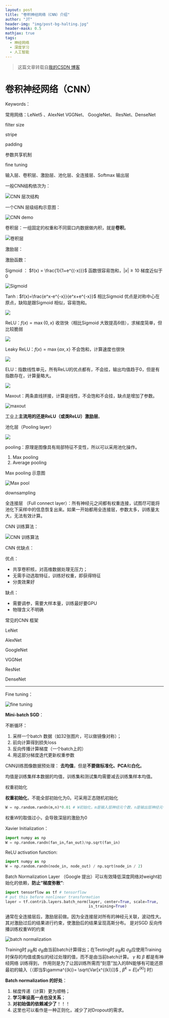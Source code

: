 ```yaml
---
layout: post
title: "卷积神经网络（CNN）介绍"
author: "JT"
header-img: "img/post-bg-halting.jpg"
header-mask: 0.5
mathjax: true
tags:
  - 神经网络
  - 深度学习
  - 人工智能
---
```


> 这篇文章转载自[我的CSDN 博客](https://blog.csdn.net/u010976453/article/details/78500413)

# 卷积神经网络（CNN）

Keywords：

常用网络：LeNet5 、AlexNet VGGNet、 GoogleNet、 ResNet、DenseNet

filter size

stripe

padding

参数共享机制

fine tuning



输入层、卷积层、激励层、池化层、全连接层、Softmax 输出层

一般CNN结构依次为：

![CNN 层次结构](http://oymv8fxwf.bkt.clouddn.com/17-11-10/26033748.jpg)

一个CNN 层级结构示意图：

![CNN demo](http://oymv8fxwf.bkt.clouddn.com/17-11-10/85210239.jpg)

卷积层：一组固定的权重和不同窗口内数据做内积，就是**卷积**。

![卷积层](http://oymv8fxwf.bkt.clouddn.com/17-11-10/53122593.jpg)

激励层：

激励函数：

Sigmoid ： $f(x) = \frac{1}{1+e^{(-x)}}$ 函数很容易饱和，$|x| \geq 10$ 梯度近似于0

![Sigmoid](http://oymv8fxwf.bkt.clouddn.com/17-11-10/5109754.jpg)

Tanh : $f(x)=\frac{e^x-e^{-x}}{e^x+e^{-x}}$ 相比Sigmoid 优点是对称中心在原点，缺陷是跟Sigmoid 相似，容易饱和。

![](http://oymv8fxwf.bkt.clouddn.com/17-11-10/18890822.jpg)

ReLU：$f(x) = \max\{0,x\}$  收敛快（相比Sigmoid 大致提高6倍），求梯度简单，但比较脆弱

![](http://oymv8fxwf.bkt.clouddn.com/17-11-10/57571548.jpg)

Leaky ReLU：$f(x)=\max\{\alpha x,x\}$ 不会饱和，计算速度也很快

![](http://oymv8fxwf.bkt.clouddn.com/17-11-10/56827898.jpg)

ELU：指数线性单元，所有ReLU的优点都有，不会挂，输出均值趋于0，但是有指数存在，计算量略大。

![](http://oymv8fxwf.bkt.clouddn.com/17-11-10/14439110.jpg)

Maxout：两条直线拼接，计算是线性，不会饱和不会挂，缺点是增加了参数。

![maxout](http://oymv8fxwf.bkt.clouddn.com/17-11-10/33406859.jpg)

工业上**主流用的还是ReLU（或类ReLU）激励层**。



池化层（Pooling layer）

![](http://oymv8fxwf.bkt.clouddn.com/17-11-10/75910776.jpg)

pooling：原理是图像具有局部特征不变性，所以可以采用池化操作。

1.  Max pooling
2.  Average pooling

Max pooling 示意图

![Max pool](http://oymv8fxwf.bkt.clouddn.com/17-11-10/9711392.jpg)

downsampling

全连接层 （Full connect layer）：所有神经元之间都有权重连接，试图尽可能将池化下采样中的信息恢复出来。如果一开始都用全连接层，参数太多，训练量太大，无法有效计算。



CNN 训练算法：

![CNN 训练算法](http://oymv8fxwf.bkt.clouddn.com/17-11-10/71616949.jpg)

CNN 优缺点：

优点：

-   共享卷积核，对高维数据处理无压力；
-   无需手动选取特征，训练好权重，即获得特征
-   分类效果好

缺点：

-   需要调参，需要大样本量，训练最好要GPU
-   物理含义不明确



常见的CNN 框架

LeNet



AlexNet



GoogleNet



VGGNet



ResNet



DenseNet



---



Fine tuning：

![fine tuning](http://oymv8fxwf.bkt.clouddn.com/17-11-10/47158484.jpg)

**Mini-batch SGD**：

不断循环：

1.  采样一个batch 数据（如32张图片，可以做镜像对称）；
2.  前向计算得到损失loss
3.  反向传播计算梯度（一个batch上的）
4.  用这部分梯度迭代更新权重参数



CNN训练图像数据预处理： **去均值**，但是**不要做标准化、PCA**和**白化**。

均值是训练集样本数据的均值，训练集和测试集均需要减去训练集样本均值。



权重初始化

**权重初始化**，不能全部初始化为0。可采用正态随机初始化

```python
W = np.random.randn(m,n)*0.01 # W初始化，m是输入层神经元个数，n是输出层神经元个数
```

权重$W$的取值过小，会导致深层的激励为0

Xavier Initialization：

```python
import numpy as np
W = np.random.randn(fan_in,fan_out)/np.sqrt(fan_in)
```

ReLU activation function:

```python
import numpy as np
W = np.random.randn(node_in, node_out) / np.sqrt(node_in / 2)
```

Batch Normalization Layer （Google 提出）可以有效降低深度网络对weight初始化的依赖，**防止“梯度弥散”**:

```python
import tensorflow as tf # tensorflow
# put this before nonlinear transformation
layer = tf.contrib.layers.batch_norm(layer, center=True, scale=True,
                                     is_training=True)
```

通常在全连接层后，激励层前做。因为全连接层对所有的神经元关联，波动性大。其对激励过后的结果进行约束，使激励后的结果呈现高斯分布。 是对SGD 反向传播训练权重W的约束

![batch normalization](http://oymv8fxwf.bkt.clouddn.com/17-11-10/49708024.jpg)

Training时 $\mu_B$和 $\sigma_B$由当前batch计算得出；在Testing时 $\mu_B$和 $\sigma_B$应使用Training时保存的均值或类似的经过处理的值，而不是由当前batch计算。 $\gamma$ 和 $\beta$ 都是有神经网络 训练得到， 作用则是为了让因训练所需而“刻意”加入的BN能够有可能还原最初的输入（（即当$\gamma^{(k)}= \sqrt{Var[x^{(k)}]}$ , $\beta^{k}= E[x^{(k)}]$ 时）

**Batch normalization 的好处**：

1.  梯度传递（计算）更为顺畅；
2.  **学习率设高一点也没关系**；
3.  **对初始值的依赖减少了**！！！
4.  这里也可以看作是一种正则化，减少了对Dropout的需求。
